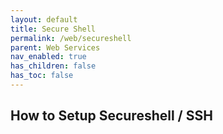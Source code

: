 ```yaml
---
layout: default
title: Secure Shell
permalink: /web/secureshell
parent: Web Services
nav_enabled: true
has_children: false
has_toc: false
---
```


## How to Setup Secureshell / SSH

